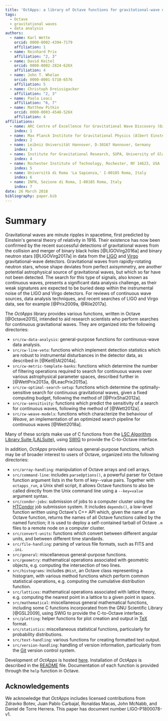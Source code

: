 ```yaml
---
title: 'OctApps: a library of Octave functions for gravitational-wave data analysis'
tags:
  - Octave
  - gravitational waves
  - data analysis
authors:
  - name: Karl Wette
    orcid: 0000-0002-4394-7179
    affiliation: 1
  - name: Reinhard Prix
    affiliation: "2, 3"
  - name: David Keitel
    orcid: 0000-0002-2824-626X
    affiliation: 4
  - name: John T. Whelan
    orcid: 0000-0001-5710-6576
    affiliation: 5
  - name: Christoph Dreissigacker
    affiliation: "2, 3"
  - name: Paola Leaci
    affiliation: "6, 7"
  - name: Matthew Pitkin
    orcid: 0000-0003-4548-526X
    affiliation: 4
affiliations:
  - name: ARC Centre of Excellence for Gravitational Wave Discovery (OzGrav) and Centre for Gravitational Physics, Research School of Physics and Engineering, The Australian National University, ACT 0200, Australia
    index: 1
  - name: Max Planck Institute for Gravitational Physics (Albert Einstein Institute), D-30167 Hannover, Germany
    index: 2
  - name: Leibniz Universität Hannover, D-30167 Hannover, Germany
    index: 3
  - name: Institute for Gravitational Research, SUPA, University of Glasgow, Glasgow G12 8QQ, UK
    index: 4
  - name: Rochester Institute of Technology, Rochester, NY 14623, USA
    index: 5
  - name: Università di Roma 'La Sapienza,' I-00185 Roma, Italy
    index: 6
  - name: INFN, Sezione di Roma, I-00185 Roma, Italy
    index: 7
date: 26 March 2018
bibliography: paper.bib
---
```


# Summary

Gravitational waves are minute ripples in spacetime, first predicted by Einstein's general theory of relativity in 1916.
Their existence has now been confirmed by the recent successful detections of gravitational waves from the collision and merger of binary black holes [@LIGOVirg2016a] and binary neutron stars [@LIGOVirg2017a] in data from the [LIGO](https://www.ligo.org/) and [Virgo](http://www.virgo-gw.eu/) gravitational-wave detectors.
Gravitational waves from rapidly-rotating neutron stars, whose shape deviates from perfect axisymmetry, are another potential astrophysical source of gravitational waves, but which so far have not been detected.
The search for this type of signals, also known as continuous waves, presents a significant data analysis challenge, as their weak signatures are expected to be buried deep within the instrumental noise of the LIGO and Virgo detectors.
For reviews of continuous wave sources, data analysis techniques, and recent searches of LIGO and Virgo data, see for example [@Prix2009a, @Rile2017a].

The *OctApps* library provides various functions, written in Octave [@Octave2015], intended to aid research scientists who perform searches for continuous gravitational waves.
They are organized into the following directories:

- `src/cw-data-analysis`: general-purpose functions for continuous-wave data analysis.
- `src/cw-line-veto`: functions which implement detection statistics which are robust to instrumental disturbances in the detector data, as described in [@KeitEtAl2014a].
- `src/cw-metric-template-banks`: functions which determine the number of filtering operations required to search for continuous waves over various astrophysical parameter spaces, described further in [@WettPrix2013a, @LeacPrix2015a].
- `src/cw-optimal-search-setup`: functions which determine the optimally-sensitive search for continuous gravitational waves, given a fixed computing budget, following the method of [@PrixShal2012a].
- `src/cw-sensitivity`: functions which predict the sensitivity of a search for continuous waves, following the method of [@Wett2012a].
- `src/cw-weave-models`: functions which characterize the behaviour of *Weave*, an implementation of an optimized search pipeline for continuous waves [@Wett2018a].

Many of these scripts make use of C functions from the [LSC Algorithm Library Suite (LALSuite)](https://wiki.ligo.org/DASWG/LALSuite), using [SWIG](http://www.swig.org/) to provide the C-to-Octave interface.

In addition, *OctApps* provides various general-purpose functions, which may be of broader interest to users of Octave, organized into the following directories:

- `src/array-handling`: manipulation of Octave arrays and cell arrays.
- `src/command-line`: includes `parseOptions()`, a powerful parser for Octave function argument lists in the form of key--value pairs. Together with `octapps_run`, a Unix shell script, it allows Octave functions to also be called directly from the Unix command line using a `--key=value` argument syntax.
- `src/condor-jobs`: submission of jobs to a computer cluster using the [HTCondor](https://research.cs.wisc.edu/htcondor/) job submission system. It includes `depends()`, a low-level function written using Octave's C++ API which, given the name of an Octave function, returns the names of all Octave functions called by the named function; it is used to deploy a self-contained tarball of Octave `.m` files to a remote node on a computer cluster.
- `src/convert-units`: functions which convert between different angular units, and between different time standards.
- `src/file-handling`: parsing of various file formats, such as FITS and `.ini`.
- `src/general`: miscellaneous general-purpose functions.
- `src/geometry`: mathematical operations associated with geometric objects, e.g. computing the intersection of two lines.
- `src/histograms`: includes `@Hist`, an Octave class representing a histogram, with various method functions which perform common statistical operations, e.g. computing the cumulative distribution function.
- `src/lattices`: mathematical operations associated with lattice theory, e.g. computing the nearest point in a lattice to a given point in space.
- `src/mathematical`: miscellaneous general mathematical functions, including some C functions incorporated from the GNU Scientific Library [@GSL2009], using SWIG to provide the C-to-Octave interface.
- `src/plotting`: helper functions for plot creation and output in [TeX](https://www.tug.org/) format.
- `src/statistics`: miscellaneous statistical functions, particularly for probability distributions.
- `src/text-handling`: various functions for creating formatted text output.
- `src/version-handling`: handling of version information, particularly from the [Git](https://git-scm.com/) version control system.

Development of *OctApps* is hosted [here](https://gitlab.aei.uni-hannover.de/octapps/octapps).
Installation of *OctApps* is described in the [README](https://gitlab.aei.uni-hannover.de/octapps/octapps/blob/master/README.md) file.
Documentation of each function is provided through the `help` function in Octave.

## Acknowledgements

We acknowledge that *OctApps* includes licensed contributions from Zdravko Botev, Juan Pablo Carbajal, Ronaldas Macas, John McNabb, and Daniel de Torre Herrera.
This paper has document number LIGO-P1800078-v1.
